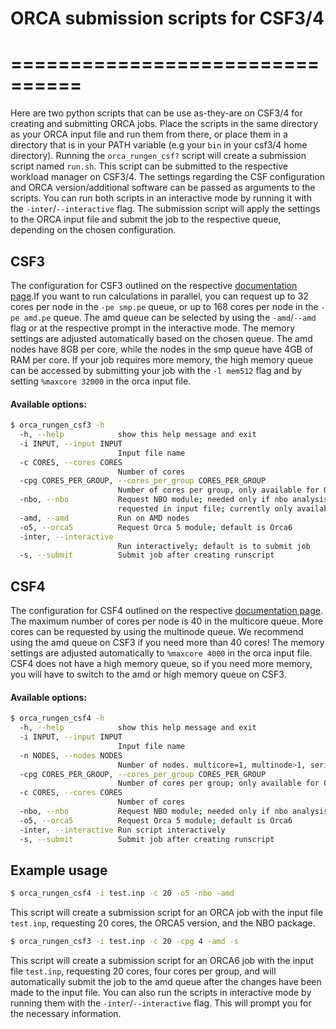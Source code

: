 # ORCA submission scripts for CSF3/4
# ================================
Here are two python scripts that can be use as-they-are on CSF3/4 for creating and submitting ORCA jobs. Place the scripts in the same directory as your ORCA input file and run them from there, or place them in a directory that is in your PATH variable (e.g your ```bin``` in your csf3/4 home directory). Running the ```orca_rungen_csf?``` script will create a submission script named ```run.sh```. This script can be submitted to the respective workload manager on CSF3/4.
The settings regarding the CSF configuration and ORCA version/additional software can be passed as arguments to the scripts. You can run both scripts in an interactive mode by running it with the ```-inter```/```--interactive``` flag. The submission script will apply the settings to the ORCA input file and submit the job to the respective queue, depending on the chosen configuration.

## CSF3 
The configuration for CSF3 outlined on the respective [documentation page](https://ri.itservices.manchester.ac.uk/csf3/overview/configuration/).If you want to run calculations in parallel, you can request up to 32 cores per node in the ```-pe smp.pe``` queue, or up to 168 cores per node in the ```-pe amd.pe``` queue. The amd queue can be selected by using the ```-amd```/```--amd``` flag or at the respective prompt in the interactive mode. 
The memory settings are adjusted automatically based on the chosen queue. The amd nodes have 8GB per core, while the nodes in the smp queue have 4GB of RAM per core. If your job requires more memory, the high memory queue can be accessed by submitting your job with the ```-l mem512``` flag and by setting ```%maxcore 32000``` in the orca input file. 
#### Available options:
```bash
$ orca_rungen_csf3 -h
  -h, --help            show this help message and exit
  -i INPUT, --input INPUT
                        Input file name
  -c CORES, --cores CORES
                        Number of cores
  -cpg CORES_PER_GROUP, --cores_per_group CORES_PER_GROUP
                        Number of cores per group, only available for ORCA6
  -nbo, --nbo           Request NBO module; needed only if nbo analysis is
                        requested in input file; currently only available for ORCA5
  -amd, --amd           Run on AMD nodes
  -o5, --orca5          Request Orca 5 module; default is Orca6
  -inter, --interactive
                        Run interactively; default is to submit job
  -s, --submit          Submit job after creating runscript
  ```

## CSF4
The configuration for CSF4 outlined on the respective [documentation page](https://ri.itservices.manchester.ac.uk/csf4/overview/configuration/). The maximum number of cores per node is 40 in the multicore queue. More cores can be requested by using the multinode queue. We recommend using the amd queue on CSF3 if you need more than 40 cores!
The memory settings are adjusted automatically to ```%maxcore 4000``` in the orca input file. CSF4 does not have a high memory queue, so if you need more memory, you will have to switch to the amd or high memory queue on CSF3.
#### Available options:
```bash
$ orca_rungen_csf4 -h
  -h, --help            show this help message and exit
  -i INPUT, --input INPUT
                        Input file name
  -n NODES, --nodes NODES
                        Number of nodes. multicore=1, multinode>1, serial=0; default=1
  -cpg CORES_PER_GROUP, --cores_per_group CORES_PER_GROUP
                        Number of cores per group; only available for ORCA6
  -c CORES, --cores CORES
                        Number of cores
  -nbo, --nbo           Request NBO module; needed only if nbo analysis is requested in input file; currently only available for ORCA5
  -o5, --orca5          Request Orca 5 module; default is Orca6
  -inter, --interactive Run script interactively
  -s, --submit          Submit job after creating runscript
```

## Example usage
```bash
$ orca_rungen_csf4 -i test.inp -c 20 -o5 -nbo -amd
```
This script will create a submission script for an ORCA job with the input file ```test.inp```, requesting 20 cores, the ORCA5 version, and the NBO package.

```bash
$ orca_rungen_csf3 -i test.inp -c 20 -cpg 4 -amd -s
```
This script will create a submission script for an ORCA6 job with the input file ```test.inp```, requesting 20 cores, four cores per group, and will automatically submit the job to the amd queue after the changes have been made to the input file.
You can also run the scripts in interactive mode by running them with the ```-inter```/```--interactive``` flag. This will prompt you for the necessary information.